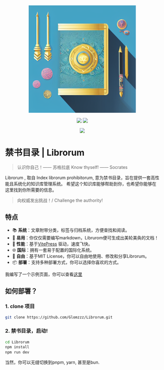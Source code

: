 <p align="center">
  <img width="350" src="/root/assets/logo.png">
</p>
<p align="center">
  <a href="https://opensource.org/licenses/MIT"><img src="https://img.shields.io/badge/License-MIT-green.svg" /></a>
  <a href="http://creativecommons.org/licenses/by-sa/4.0/"><img src="https://img.shields.io/badge/License-CC%20BY--SA%204.0-lightgrey.svg" /></a>
</p>

<p align="center">
  <a href="https://discord.gg/RhNEzUxb"><img src="https://img.shields.io/discord/1231864138125545503?style=flat&logo=discord&logoColor=white&label=Discord&color=%23404eed" /></a>
</p>

# 禁书目录 | Librorum
> 认识你自己！—— 苏格拉底
> Know thyself! —— Socrates

Librorum , 取自 Index librorum prohibitorum, 意为禁书目录，旨在提供一套高性能且系统化的知识库管理系统。
希望这个知识库能够帮助到你，也希望你能够在这里找到你所需要的信息。

> 向权威发出挑战！/ Challenge the authority!

## 特点

- 📚 **系统**：文章附带分类，标签与归档系统，方便查找和阅读。
- 📝 **易用**：你仅仅需要编写markdown，Librurom便可生成出美轮美奂的文档！
- 🚀 **性能**：基于[VitePress](https://vitepress.dev) 驱动，速度飞快。
- 🌐 **国际**：拥有一套易于配置的国际化系统。
- 🍻 **自由**：基于MIT License，你可以自由地使用、修改和分享Librorum。
- 📦 **部署**：支持多种部署方式，你可以选择你喜欢的方式。
  
我编写了一个示例页面，你可以查看[这里](https://librorum.skillw.com/)

## 如何部署？

### 1. clone 项目

```bash
git clone https://github.com/Glomzzz/Librorum.git
```

### 2. 禁书目录，启动!

```bash
cd Librorum
npm install
npm run dev
```

当然，你可以无缝切换到pnpm, yarn, 甚至是bun.
